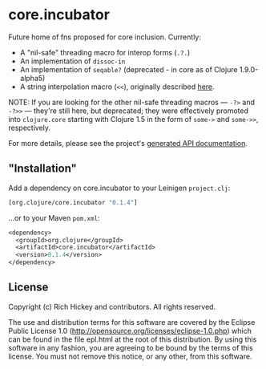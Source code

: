 # core.incubator

Future home of fns proposed for core inclusion.  Currently:

* A "nil-safe" threading macro for interop forms (`.?.`)
* An implementation of `dissoc-in`
* An implementation of `seqable?` (deprecated - in core as of Clojure 1.9.0-alpha5)
* A string interpolation macro (`<<`), originally described
  [here](http://cemerick.com/2009/12/04/string-interpolation-in-clojure/).

NOTE: If you are looking for the other nil-safe threading macros — `-?>` and
`-?>>` — they're still here, but deprecated; they were effectively promoted into
`clojure.core` starting with Clojure 1.5 in the form of `some->` and `some->>`,
respectively.

For more details, please see the project's [generated API
documentation](http://clojure.github.com/core.incubator/).

## "Installation"

Add a dependency on core.incubator to your Leinigen `project.clj`:

```clojure
[org.clojure/core.incubator "0.1.4"]
```

…or to your Maven `pom.xml`:

```clojure
<dependency>
  <groupId>org.clojure</groupId>
  <artifactId>core.incubator</artifactId>
  <version>0.1.4</version>
</dependency>
```

## License

Copyright (c) Rich Hickey and contributors. All rights reserved.

The use and distribution terms for this software are covered by the
Eclipse Public License 1.0 (http://opensource.org/licenses/eclipse-1.0.php)
which can be found in the file epl.html at the root of this distribution.
By using this software in any fashion, you are agreeing to be bound by
the terms of this license.
You must not remove this notice, or any other, from this software.


